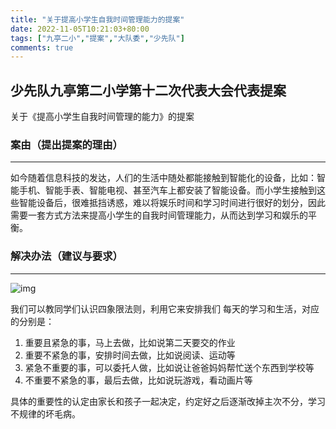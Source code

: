 ```yaml
---
title: "关于提高小学生自我时间管理能力的提案"
date: 2022-11-05T10:21:03+80:00
tags: ["九亭二小","提案","大队委","少先队"]
comments: true
---
```



## 少先队九亭第二小学第十二次代表大会代表提案

关于《提高小学生自我时间管理的能力》的提案

### 案由（提出提案的理由）

----

如今随着信息科技的发达，人们的生活中随处都能接触到智能化的设备，比如：智能手机、智能手表、智能电视、甚至汽车上都安装了智能设备。而小学生接触到这些智能设备后，很难抵挡诱惑，难以将娱乐时间和学习时间进行很好的划分，因此需要一套方式方法来提高小学生的自我时间管理能力，从而达到学习和娱乐的平衡。

### 解决办法（建议与要求）

----

![img](https://static.fifsky.com/upload/20221106/21a4462309f79052d9ebd43ed38ba0c37acbd5b8.jpeg)

我们可以教同学们认识四象限法则，利用它来安排我们 每天的学习和生活，对应的分别是：

1. 重要且紧急的事，马上去做，比如说第二天要交的作业
2. 重要不紧急的事，安排时间去做，比如说阅读、运动等
3. 紧急不重要的事，可以委托人做，比如说让爸爸妈妈帮忙送个东西到学校等
4. 不重要不紧急的事，最后去做，比如说玩游戏，看动画片等

具体的重要性的认定由家长和孩子一起决定，约定好之后逐渐改掉主次不分，学习不规律的坏毛病。
